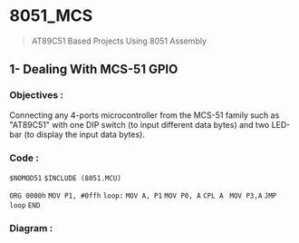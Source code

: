 # 8051_MCS
> AT89C51 Based Projects Using 8051 Assembly


## 1- Dealing With MCS-51 GPIO 
### Objectives : 
Connecting any 4-ports microcontroller from the MCS-51 family such as "AT89C51" with one DIP switch (to input different data bytes) and two LED-bar (to display the input data bytes).
### Code :

`$NOMOD51`
`$INCLUDE (8051.MCU)`

`ORG 0000h`
`MOV P1, #0ffh`
`loop:`
      `MOV A, P1`
      `MOV P0, A`
      `CPL A `
      `MOV P3,A`
      `JMP loop`
`END`

### Diagram : 
